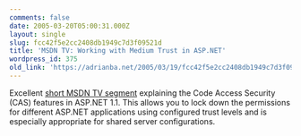 ```yaml
---
comments: false
date: 2005-03-20T05:00:31.000Z
layout: single
slug: fcc42f5e2cc2408db1949c7d3f09521d
title: 'MSDN TV: Working with Medium Trust in ASP.NET'
wordpress_id: 375
old_link: 'https://adrianba.net/2005/03/19/fcc42f5e2cc2408db1949c7d3f09521d/'
---
```

Excellent
[
short MSDN TV segment](http://msdn.microsoft.com/msdntv/episode.aspx?xml=episodes/en/20050317ASPNETSS/manifest.xml) explaining the Code Access Security (CAS)
features in ASP.NET 1.1. This allows you to lock down the
permissions for different ASP.NET applications using configured
trust levels and is especially appropriate for shared server
configurations.
